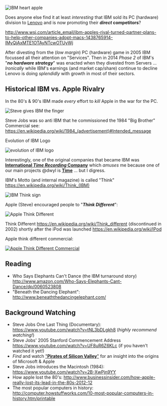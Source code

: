 ![IBM heart apple](http://i.imgur.com/mhCyV75.png)

Does anyone else find it at least *interesting* that IBM
sold its PC (hardware) division to [Lenovo](https://en.wikipedia.org/wiki/Lenovo) and is now promoting their
**_direct_ competitors**?

http://www.wsj.com/article_email/ibm-apples-rival-turned-partner-plans-to-help-other-companies-adopt-macs-1438765914-lMyQjAxMTE1OTAyNTcwOTUyWj

After divesting from the (_low margin_) PC (hardware) game in 2005 IBM focussed all their attention on "Services". Then in 2014 *Phase 2* of IBM's "***no hardware strategy***" was enacted when they divested from Servers ...
*Ironically* while IBM's earnings (and market cap/share) continue to decline
Lenovo is doing *splendidly* with growth in most of their sectors.

## Historical IBM vs. Apple Rivalry

In the 80's & 90's IBM made *every* effort to *kill* Apple in the war for the PC.

![Steve gives IBM the finger](http://static4.businessinsider.com/image/500ec524eab8ea8d3c000029-480/ibm-steve-jobs-flick-off.jpg)

Steve Jobs was so anti IBM that he commissioned the 1984 "Big Brother" Commercial
see: https://en.wikipedia.org/wiki/1984_(advertisement)#Intended_message



Evolution of IBM Logo

![evolution of IBM logo](http://i.imgur.com/Se5nXW7.png)

Interestingly, one of the original companies that became IBM was
[**International _Time Recording_ Company**](https://en.wikipedia.org/wiki/Computing-Tabulating-Recording_Company#International_Time_Recording_Company) which *amuses* me
because one of our main projects @dwyl is [**Time**](https://github.com/dwyl/time) ... but I digress.

IBM's Motto (and internal magazine) is called "Think"
https://en.wikipedia.org/wiki/Think_(IBM)

![IBM Think sign](http://i.imgur.com/rUzwLW9.jpg)

Apple (Steve) encouraged people to "***Think Different***":

![Apple Think Different](https://upload.wikimedia.org/wikipedia/commons/thumb/d/d0/Apple_logo_Think_Different_vectorized.svg/2000px-Apple_logo_Think_Different_vectorized.svg.png)

Think Different https://en.wikipedia.org/wiki/Think_different
(discontinued in 2002) shortly after the iPod was launched https://en.wikipedia.org/wiki/IPod

Apple think different commercial:

[![Apple Think Different Commercial](http://i.imgur.com/krPWdU7.png)](https://www.youtube.com/watch?v=SswMzUWOiJg "Think Different Ad.")

## Reading

+ Who Says Elephants Can't Dance (the IBM turnaround story) http://www.amazon.com/Who-Says-Elephants-Cant-Dance/dp/0060523808
+ "Beneath the Dancing Elephant": http://www.beneaththedancingelephant.com/


## Background Watching

+ Steve Jobs One Last Thing (Documentary): https://www.youtube.com/watch?v=tNL3bDLgkh8 (*highly recommend watching!*)
+ Steve Jobs' 2005 Stanford Commencement Address https://www.youtube.com/watch?v=UF8uR6Z6KLc (if you haven't watched it yet!)
+ *Find* and watch ["**Pirates of Silicon Valley**"](https://www.youtube.com/results?search_query=pirates+of+silicon+valley) for an insight into the origins of Microsoft & Apple
+ Steve Jobs introduces the Macintosh (1984):
https://www.youtube.com/watch?v=2B-XwPjn9YY
+ How apple lost the 80's:
http://www.businessinsider.com/how-apple-really-lost-its-lead-in-the-80s-2012-12
+ The most popular computers in history:
http://computer.howstuffworks.com/10-most-popular-computers-in-history.htm/printable
